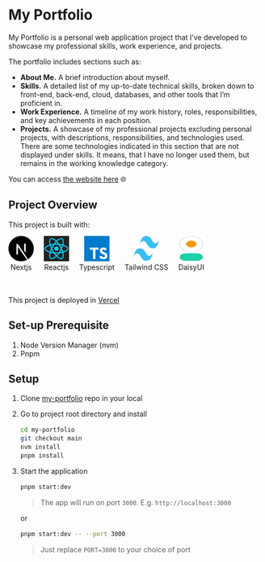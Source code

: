 # My Portfolio

My Portfolio is a personal web application project that I’ve developed to showcase my professional skills, work experience, and projects.

The portfolio includes sections such as:

- **About Me.** A brief introduction about myself.
- **Skills.** A detailed list of my up-to-date technical skills, broken down to front-end, back-end, cloud, databases, and other tools that I’m proficient in.
- **Work Experience.** A timeline of my work history, roles, responsibilities, and key achievements in each position.
- **Projects.** A showcase of my professional projects excluding personal projects, with descriptions, responsibilities, and technologies used. There are some technologies indicated in this section that are not displayed under skills. It means, that I have no longer used them, but remains in the working knowledge category.

You can access [the website here](https://rayandus.vercel.app) 🌐

## Project Overview

This project is built with:

<span style="display: flex; gap: 20px;">
    <span align="center">
        <img src="./public/nextjs.svg" width="50" height="50">
        <br />
        Nextjs
    </span>
    <span align="center">
        <img src="./public/reactjs.svg" width="50" height="50">
        <br />
        Reactjs
    </span>
    <span align="center">
        <img src="./public/typescript.svg" width="50" height="50">
        <br />
        Typescript
    </span>
    <span align="center">
        <img src="./public/tailwind.svg" width="50" height="50">
        <br />
        Tailwind CSS
    </span>
    <span align="center">
        <img src="./public/daisy-ui.svg" width="50" height="50">
        <br />
        DaisyUI
    </span>
</span>
<br />
<br />

This project is deployed in [Vercel](https://vercel.com/)

## Set-up Prerequisite

1. Node Version Manager (nvm)
1. Pnpm

## Setup

1. Clone [my-portfolio](https://github.com/rayandus/bid-portal-demo) repo in your local

1. Go to project root directory and install

   ```bash
   cd my-portfolio
   git checkout main
   nvm install
   pnpm install
   ```

1. Start the application

   ```bash
   pnpm start:dev
   ```

   > The app will run on port `3000`. E.g. `http://localhost:3000`

   or

   ```bash
   pnpm start:dev -- --port 3000
   ```

   > Just replace `PORT=3000` to your choice of port
